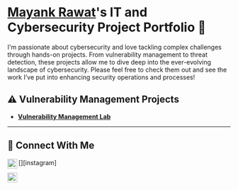 # <a href="https://www.linkedin.com/in/mayank---rawat/">Mayank Rawat</a>'s IT and Cybersecurity Project Portfolio 🔐

I'm passionate about cybersecurity and love tackling complex challenges through hands-on projects. From vulnerability management to threat detection, these projects allow me to dive deep into the ever-evolving landscape of cybersecurity. Please feel free to check them out and see the work I’ve put into enhancing security operations and processes!


## ⚠️ Vulnerability Management Projects

- **[Vulnerability Management Lab](https://github.com/may-sec/Projects/tree/main/Vulnerability%20Management%20Tenable)**

<hr/>

## 🤳 Connect With Me

[<img align="left" alt="mayank | Instagram" width="22px" src="https://cdn.jsdelivr.net/npm/simple-icons@v3/icons/instagram.svg" />][instagram]

[linkedin]: https://www.linkedin.com/in/mayank---rawat/

[<img align="left" alt="mayank | Instagram" width="22px" src="https://www.streamlinehq.com/icons/download/tryhackme--31088" />][tryhackme]

[tryhackme]: https://tryhackme.com/r/p/may.sec

<!--
<img width="35" alt="image" src="https://github.com/user-attachments/assets/2f41c7cd-5ea8-4475-b451-a37161b6c3fb"> 
<img width="35" alt="image" src="https://github.com/user-attachments/assets/77649969-9910-4994-8b96-74a116cfb2a8">
-->

